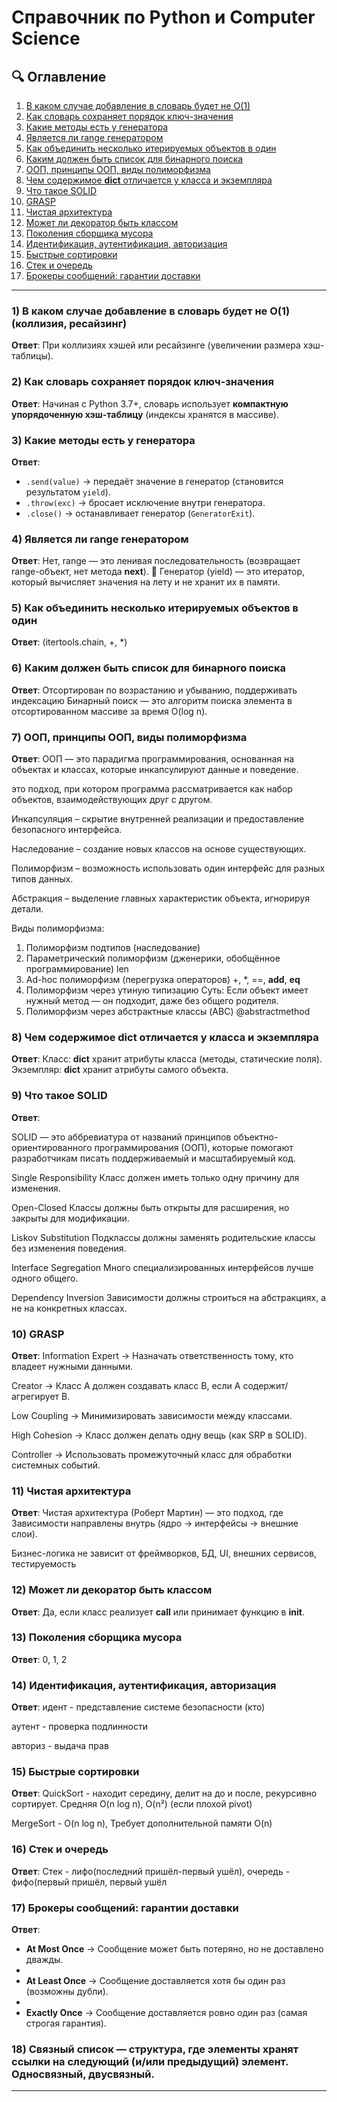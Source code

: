 # Справочник по Python и Computer Science  

## 🔍 Оглавление  
1. [В каком случае добавление в словарь будет не O(1)](#1-в-каком-случае-добавление-в-словарь-будет-не-o1-коллизия-ресайзинг)  
2. [Как словарь сохраняет порядок ключ-значения](#2-как-словарь-сохраняет-порядок-ключ-значения)  
3. [Какие методы есть у генератора](#3-какие-методы-есть-у-генератора)  
4. [Является ли range генератором](#4-является-ли-range-генератором)  
5. [Как объединить несколько итерируемых объектов в один](#5-как-объединить-несколько-итерируемых-объектов-в-один)  
6. [Каким должен быть список для бинарного поиска](#6-каким-должен-быть-список-чтобы-искать-по-нему-бинарным-поиском)  
7. [ООП, принципы ООП, виды полиморфизма](#7-ооп-принципы-ооп-виды-полиморфизма)  
8. [Чем содержимое __dict__ отличается у класса и экземпляра](#8-чем-содержимое-__dict__-отличается-у-класса-и-его-экземпляра)  
9. [Что такое SOLID](#9-что-такое-solid)  
10. [GRASP](#10-grasp)  
11. [Чистая архитектура](#11-чистая-архитектура)  
12. [Может ли декоратор быть классом](#12-может-ли-декоратор-быть-классом)  
13. [Поколения сборщика мусора](#13-поколения-сборщика-мусора)  
14. [Идентификация, аутентификация, авторизация](#14-идентификация-аутентификация-авторизация)  
15. [Быстрые сортировки](#15-быстрые-сортировки)  
16. [Стек и очередь](#16-стек-и-очередь)  
17. [Брокеры сообщений: гарантии доставки](#17-брокеры-сообщений-гарантии-доставки-at-most-once-at-least-once-exactly-once)  

---

### 1) В каком случае добавление в словарь будет не O(1) (коллизия, ресайзинг)  
**Ответ**: При коллизиях хэшей или ресайзинге (увеличении размера хэш-таблицы).  

### 2) Как словарь сохраняет порядок ключ-значения  
**Ответ**: Начиная с Python 3.7+, словарь использует **компактную упорядоченную хэш-таблицу** (индексы хранятся в массиве).  

### 3) Какие методы есть у генератора  
**Ответ**:  
- `.send(value)` → передаёт значение в генератор (становится результатом `yield`).  
- `.throw(exc)` → бросает исключение внутри генератора.  
- `.close()` → останавливает генератор (`GeneratorExit`).  

### 4) Является ли range генератором  
**Ответ**:
Нет, range — это ленивая последовательность (возвращает range-объект, нет метода __next__).
🔹 Генератор (yield) — это итератор, который вычисляет значения на лету и не хранит их в памяти.

### 5) Как объединить несколько итерируемых объектов в один
**Ответ**:
(itertools.chain, +, *)

### 6) Каким должен быть список для бинарного поиска
**Ответ**:
Отсортирован по возрастанию и убыванию, поддерживать индексацию
Бинарный поиск — это алгоритм поиска элемента в отсортированном массиве за время O(log n).

### 7) ООП, принципы ООП, виды полиморфизма
**Ответ**:
ООП — это парадигма программирования, основанная на объектах и классах, которые инкапсулируют данные и поведение.

это подход, при котором программа рассматривается как набор объектов, взаимодействующих друг с другом.

Инкапсуляция – скрытие внутренней реализации и предоставление безопасного интерфейса.

Наследование – создание новых классов на основе существующих.

Полиморфизм – возможность использовать один интерфейс для разных типов данных.

Абстракция – выделение главных характеристик объекта, игнорируя детали.

Виды полиморфизма:
1. Полиморфизм подтипов (наследование)
2. Параметрический полиморфизм (дженерики, обобщённое программирование) len
3. Ad-hoc полиморфизм (перегрузка операторов) +, *, ==, __add__, __eq__
4. Полиморфизм через утиную типизацию Суть: Если объект имеет нужный метод — он подходит, даже без общего родителя.
5. Полиморфизм через абстрактные классы (ABC) @abstractmethod

### 8) Чем содержимое __dict__ отличается у класса и экземпляра
**Ответ**:
Класс: __dict__ хранит атрибуты класса (методы, статические поля).
Экземпляр: __dict__ хранит атрибуты самого объекта.

### 9) Что такое SOLID
**Ответ**:

SOLID — это аббревиатура от названий принципов объектно-ориентированного программирования (ООП), которые помогают разработчикам писать поддерживаемый и масштабируемый код. 


Single Responsibility Класс должен иметь только одну причину для изменения.

Open-Closed Классы должны быть открыты для расширения, но закрыты для модификации.

Liskov Substitution Подклассы должны заменять родительские классы без изменения поведения.

Interface Segregation Много специализированных интерфейсов лучше одного общего.

Dependency Inversion Зависимости должны строиться на абстракциях, а не на конкретных классах.

### 10) GRASP
**Ответ**:
Information Expert → Назначать ответственность тому, кто владеет нужными данными.

Creator → Класс A должен создавать класс B, если A содержит/агрегирует B.

Low Coupling → Минимизировать зависимости между классами.

High Cohesion → Класс должен делать одну вещь (как SRP в SOLID).

Controller → Использовать промежуточный класс для обработки системных событий.

### 11) Чистая архитектура
**Ответ**:
Чистая архитектура (Роберт Мартин) — это подход, где Зависимости направлены внутрь (ядро → интерфейсы → внешние слои).

Бизнес-логика не зависит от фреймворков, БД, UI, внешних сервисов, тестируемость

### 12) Может ли декоратор быть классом
**Ответ**:
Да, если класс реализует __call__ или принимает функцию в __init__.

### 13) Поколения сборщика мусора
**Ответ**:
0, 1, 2

### 14) Идентификация, аутентификация, авторизация
**Ответ**:
идент - представление системе безопасности (кто) 

аутент - проверка подлинности 

авториз - выдача прав 

### 15) Быстрые сортировки
**Ответ**:
QuickSort - находит середину, делит на до и после, рекурсивно сортирует. Средняя O(n log n), O(n²) (если плохой pivot)

MergeSort - O(n log n), Требует дополнительной памяти O(n)

### 16) Стек и очередь
**Ответ**:
Стек - лифо(последний пришёл-первый ушёл), очередь - фифо(первый пришёл, первый ушёл

### 17) Брокеры сообщений: гарантии доставки  
**Ответ**:  
- **At Most Once** → Сообщение может быть потеряно, но не доставлено дважды.
- 
- **At Least Once** → Сообщение доставляется хотя бы один раз (возможны дубли).
- 
- **Exactly Once** → Сообщение доставляется ровно один раз (самая строгая гарантия).  


### 18) Связный список — структура, где элементы хранят ссылки на следующий (и/или предыдущий) элемент. Односвязный, двусвязный.
---

